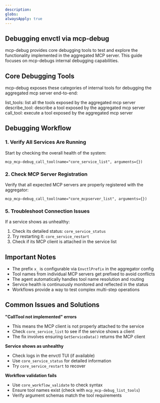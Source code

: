 ```yaml
---
description: 
globs: 
alwaysApply: true
---
```

## Debugging envctl via mcp-debug

mcp-debug provides core debugging tools to test and explore the functionality implemented in the aggregated MCP server. This guide focuses on mcp-debugs internal debugging capabilities.

## Core Debugging Tools

mcp-debug exposes these categories of internal tools for debugging the aggregated mcp server end-to-end:

list_tools: list all the tools exposed by the aggregated mcp server
describe_tool: describe a tool exposed by the aggregated mcp server
call_tool: execute a tool exposed by the aggregated mcp server

## Debugging Workflow

### 1. Verify All Services Are Running
Start by checking the overall health of the system:
```
mcp_mcp-debug_call_tool(name="core_service_list", arguments={})
```

### 2. Check MCP Server Registration
Verify that all expected MCP servers are properly registered with the aggregator:
```
mcp_mcp-debug_call_tool(name="core_mcpserver_list", arguments={})
```

### 5. Troubleshoot Connection Issues
If a service shows as unhealthy:
1. Check its detailed status: `core_service_status`
2. Try restarting it: `core_service_restart`
3. Check if its MCP client is attached in the service list

## Important Notes

- The prefix `x_` is configurable via `EnvctlPrefix` in the aggregator config
- Tool names from individual MCP servers get prefixed to avoid conflicts
- The agent automatically handles tool name resolution and routing
- Service health is continuously monitored and reflected in the status
- Workflows provide a way to test complex multi-step operations

## Common Issues and Solutions

**"CallTool not implemented" errors**
- This means the MCP client is not properly attached to the service
- Check `core_service_list` to see if the service shows a client
- The fix involves ensuring `GetServiceData()` returns the MCP client

**Service shows as unhealthy**
- Check logs in the envctl TUI (if available)
- Use `core_service_status` for detailed information
- Try `core_service_restart` to recover

**Workflow validation fails**
- Use `core_workflow_validate` to check syntax
- Ensure tool names exist (check with `mcp_mcp-debug_list_tools`)
- Verify argument schemas match the tool requirements
